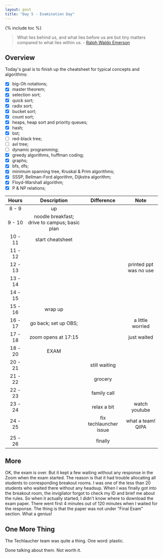 ```yaml
---
layout: post
title: "Day 5 - Examination Day"
---
```


{% include toc %}

> What lies behind us, and what lies before us are but tiny matters compared to what lies within us. - [Ralph Waldo Emerson](https://en.wikipedia.org/wiki/Ralph_Waldo_Emerson)

## Overview

Today's goal is to finish up the cheatsheet for typical concepts and algorithms:

- [x] big-Oh notations;
- [x] master theorem;
- [x] selection sort;
- [x] quick sort;
- [x] radix sort;
- [x] bucket sort;
- [x] count sort;
- [x] heaps, heap sort and priority queues;
- [x] hash;
- [x] bst;
- [ ] red-black tree;
- [ ] avl tree;
- [ ] dynamic programming;
- [x] greedy algorithms, huffman coding;
- [x] graphs;
- [x] bfs, dfs;
- [x] minimum spanning tree, Kruskal & Prim algorithms;
- [x] SSSP, Bellman-Ford algorithm, Dijkstra algorithm;
- [x] Floyd-Warshall algorithm;
- [x] P & NP relations;

|  Hours  |                  Description                  |       Difference       |          Note          |
| :-----: | :-------------------------------------------: | :--------------------: | :--------------------: |
|  8 - 9  |                      up                       |                        |                        |
| 9 - 10  | noodle breakfast; drive to campus; basic plan |                        |                        |
| 10 - 11 |               start cheatsheet                |                        |                        |
| 11 - 12 |                                               |                        |                        |
| 12 - 13 |                                               |                        | printed ppt was no use |
| 13 - 14 |                                               |                        |                        |
| 14 - 15 |                                               |                        |                        |
| 15 - 16 |                    wrap up                    |                        |                        |
| 16 - 17 |             go back; set up OBS;              |                        |    a little worried    |
| 17 - 18 |              zoom opens at 17:15              |                        |      just waited       |
| 18 - 20 |                     EXAM                      |                        |                        |
| 20 - 21 |                                               |     still waiting      |                        |
| 21 - 22 |                                               |        grocery         |                        |
| 22 - 23 |                                               |      family call       |                        |
| 23 - 24 |                                               |      relax a bit       |     watch youtube      |
| 24 - 25 |                                               | fix techlauncher issue |   what a team! QIPA    |
| 25 - 26 |                                               |        finally         |                        |

## More

OK, the exam is over. But it kept a few waiting without any response in the Zoom when the exam started. The reason is that it had trouble allocating all students to corresponding breakout rooms. I was one of the less than 20 students who waited there without any headsup. When I was finally got into the breakout room, the invigilator forgot to check my ID and brief me about the rules. So when it actually started, I didn't know where to download the exam paper. There went first 4 minutes out of 120 minutes when I waited for the response. The thing is that the paper was not under "Final Exam" section. What a genius!

## One More Thing

The Techlaucher team was quite a thing. One word: plastic.

Done talking about them. Not worth it.
